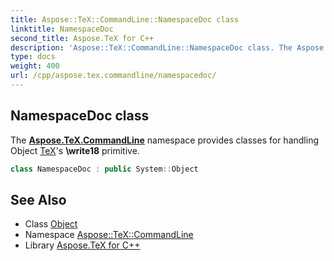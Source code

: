 ```yaml
---
title: Aspose::TeX::CommandLine::NamespaceDoc class
linktitle: NamespaceDoc
second_title: Aspose.TeX for C++
description: 'Aspose::TeX::CommandLine::NamespaceDoc class. The Aspose.TeX.CommandLine namespace provides classes for handling Object TeX''s \write18 primitive in C++.'
type: docs
weight: 400
url: /cpp/aspose.tex.commandline/namespacedoc/
---
```

## NamespaceDoc class


The **[Aspose.TeX.CommandLine](../)** namespace provides classes for handling Object [TeX](../../aspose.tex/)'s **\write18** primitive.

```cpp
class NamespaceDoc : public System::Object
```

## See Also

* Class [Object](../../system/object/)
* Namespace [Aspose::TeX::CommandLine](../)
* Library [Aspose.TeX for C++](../../)
